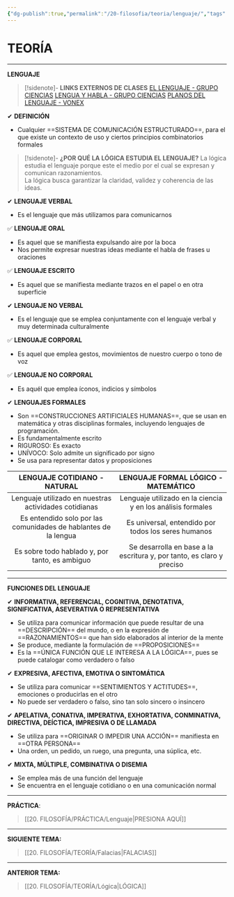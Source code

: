 ```yaml
---
{"dg-publish":true,"permalink":"/20-filosofia/teoria/lenguaje/","tags":["Filosofía","Teoría","Completo"]}
---
```


# TEORÍA
----
**LENGUAJE** 

>[!sidenote]- **LINKS EXTERNOS DE CLASES** 
>[EL LENGUAJE - GRUPO CIENCIAS](https://www.youtube.com/watch?v=sCVLbiJh4Gc) 
>[LENGUA Y HABLA - GRUPO CIENCIAS](https://www.youtube.com/watch?v=MzBHjC-bADo) 
>[PLANOS DEL LENGUAJE - VONEX](https://www.youtube.com/watch?v=lqUatvUgOmA)

✔ **DEFINICIÓN**
- Cualquier ==SISTEMA DE COMUNICACIÓN ESTRUCTURADO==, para el que existe un contexto de uso y ciertos principios combinatorios formales

>[!sidenote]- **¿POR QUÉ LA LÓGICA ESTUDIA EL LENGUAJE?** 
>La lógica estudia el lenguaje porque este el medio por el cual se expresan y comunican razonamientos.  
>La lógica busca garantizar la claridad, validez y coherencia de las ideas. 

✔ **LENGUAJE VERBAL**
- Es el lenguaje que más utilizamos para comunicarnos 

✅ **LENGUAJE ORAL**
- Es aquel que se manifiesta expulsando aire por la boca
- Nos permite expresar nuestras ideas mediante el habla de frases u oraciones 

✅ **LENGUAJE ESCRITO** 
- Es aquel que se manifiesta mediante trazos en el papel o en otra superficie

✔ **LENGUAJE NO VERBAL** 
- Es el lenguaje que se emplea conjuntamente con el lenguaje verbal y muy determinada culturalmente 

✅ **LENGUAJE CORPORAL** 
- Es aquel que emplea gestos, movimientos de nuestro cuerpo o tono de voz

✅ **LENGUAJE NO CORPORAL** 
- Es aquél que emplea íconos, indicios y símbolos

✔ **LENGUAJES FORMALES**
- Son ==CONSTRUCCIONES ARTIFICIALES HUMANAS==, que se usan en matemática y otras disciplinas formales, incluyendo lenguajes de programación.
- Es fundamentalmente escrito
- RIGUROSO: Es exacto
- UNÍVOCO: Solo admite un significado por signo
- Se usa para representar datos y proposiciones

|                **LENGUAJE COTIDIANO - NATURAL**                 |                **LENGUAJE FORMAL LÓGICO - MATEMÁTICO**                |
|:---------------------------------------------------------------:|:---------------------------------------------------------------------:|
|      Lenguaje utilizado en nuestras actividades cotidianas      |      Lenguaje utilizado en la ciencia y en los análisis formales      |
| Es entendido solo por las comunidades de hablantes de la lengua |          Es universal, entendido por todos los seres humanos          |
|         Es sobre todo hablado y, por tanto, es ambiguo          | Se desarrolla en base a la escritura y, por tanto, es claro y preciso |

---
**FUNCIONES DEL LENGUAJE**

✔ **INFORMATIVA, REFERENCIAL, COGNITIVA, DENOTATIVA, SIGNIFICATIVA, ASEVERATIVA O REPRESENTATIVA**
- Se utiliza para comunicar información que puede resultar de una ==DESCRIPCIÓN== del mundo, o en la expresión de ==RAZONAMIENTOS== que han sido elaborados al interior de la mente
- Se produce, mediante la formulación de ==PROPOSICIONES== 
- Es la ==ÚNICA FUNCIÓN QUE LE INTERESA A LA LÓGICA==, pues se puede catalogar como verdadero o falso

✔ **EXPRESIVA, AFECTIVA, EMOTIVA O SINTOMÁTICA**
- Se utiliza para comunicar ==SENTIMIENTOS Y ACTITUDES==, emociones o producirlas en el otro
- No puede ser verdadero o falso, sino tan solo sincero o insincero 

✔ **APELATIVA, CONATIVA, IMPERATIVA, EXHORTATIVA, CONMINATIVA, DIRECTIVA, DEÍCTICA, IMPRESIVA O DE LLAMADA**
- Se utiliza para ==ORIGINAR O IMPEDIR UNA ACCIÓN== manifiesta en ==OTRA PERSONA==
- Una orden, un pedido, un ruego, una pregunta, una súplica, etc.

✔ **MIXTA, MÚLTIPLE, COMBINATIVA O DISEMIA**
- Se emplea más de una función del lenguaje
- Se encuentra en el lenguaje cotidiano o en una comunicación normal

---
**PRÁCTICA**:
>[[20. FILOSOFÍA/PRÁCTICA/Lenguaje\|PRESIONA AQUÍ]]

---
**SIGUIENTE TEMA:** 
>[[20. FILOSOFÍA/TEORÍA/Falacias\|FALACIAS]]

---
**ANTERIOR TEMA:** 
>[[20. FILOSOFÍA/TEORÍA/Lógica\|LÓGICA]]







